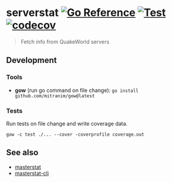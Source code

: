 # serverstat [![Go Reference](https://pkg.go.dev/badge/github.com/vikpe/serverstat.svg)](https://pkg.go.dev/github.com/vikpe/serverstat) [![Test](https://github.com/vikpe/serverstat/actions/workflows/test.yml/badge.svg?branch=main)](https://github.com/vikpe/serverstat/actions/workflows/test.yml) [![codecov](https://codecov.io/gh/vikpe/serverstat/branch/main/graph/badge.svg?token=nW6fiGr7hJ)](https://codecov.io/gh/vikpe/serverstat)

> Fetch info from QuakeWorld servers

## Development

### Tools

* **gow** (run go command on file change): `go install github.com/mitranim/gow@latest`

### Tests

Run tests on file change and write coverage data.

```shell
gow -c test ./... --cover -coverprofile coverage.out
```

## See also

* [masterstat](https://github.com/vikpe/masterstat)
* [masterstat-cli](https://github.com/vikpe/masterstat-cli)
